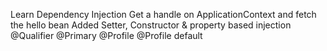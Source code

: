 Learn Dependency Injection
Get a handle on ApplicationContext and fetch the hello bean
Added Setter, Constructor & property based injection
@Qualifier
@Primary
@Profile
@Profile default
